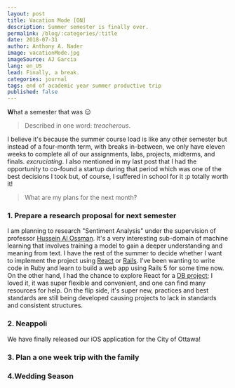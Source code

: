 ```yaml
---
layout: post
title: Vacation Mode [ON]
description: Summer semester is finally over.
permalink: /blog/:categories/:title
date: 2018-07-31
author: Anthony A. Nader
image: vacationMode.jpg
imageSource: AJ Garcia
lang: en_US
lead: Finally, a break.
categories: journal
tags: end of academic year summer productive trip
published: false
---
```

<b>W</b>hat a semester that was :expressionless:

>Described in one word: _treacherous_.

I believe it's because the summer course load is like any other semester but instead of a four-month term, with breaks in-between, we only have eleven weeks to complete all of our assignments, labs, projects, midterms, and finals. _excruciating_. I also mentioned in my last post that I had the opportunity to co-found a startup during that period which was one of the best decisions I took but, of course, I suffered in school for it :p totally worth it!

> What are my plans for the next month?

### 1. Prepare a research proposal for next semester
I am planning to research "Sentiment Analysis" under the supervision of professor <a class="pink-hover" href="http://www.site.uottawa.ca/~halosman/" target="_blank">Hussein Al Ossman</a>. It's a very interesting sub-domain of machine learning that involves training a model to gain a deeper understanding and meaning from text. I have the rest of the summer to decide whether I want to implement the project using <a class="pink-hover" href="https://reactjs.org" target="_blank">React</a> or <a class="pink-hover" href="https://rubyonrails.org" target="_blank">Rails</a>. I've been wanting to write code in Ruby and learn to build a web app using Rails 5 for some time now. On the other hand, I had the chance to explore React for a <a class="pink-hover" href="https://github.com/anthonyanader/flavorHubFrontEnd" target="_blank">DB project</a>; I loved it, it was super flexible and convenient, and one can find many resources for help. On the flip side, it's super new, practices and best standards are still being developed causing projects to lack in standards and consistent structures.

### 2. Neappoli
We have finally released our iOS application for the City of Ottawa!

### 3. Plan a one week trip with the family

### 4.Wedding Season
